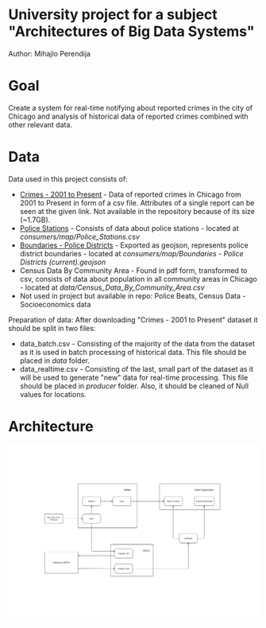 # University project for a subject "Architectures of Big Data Systems"

Author: Mihajlo Perendija


# Goal

Create a system for real-time notifying about reported crimes in the city of Chicago and analysis of historical data of reported crimes combined with other relevant data.

# Data

Data used in this project consists of:

- [Crimes - 2001 to Present](https://data.cityofchicago.org/Public-Safety/Crimes-2001-to-Present/ijzp-q8t2) - Data of reported crimes in Chicago from 2001 to Present in form of a csv file. Attributes of a single report can be seen at the given link. Not available in the repository because of its size (~1.7GB).
- [Police Stations](https://data.cityofchicago.org/Public-Safety/Police-Stations/z8bn-74gv) - Consists of data about police stations - located at *consumers/map/Police_Stations.csv*
- [Boundaries - Police Districts](https://data.cityofchicago.org/Public-Safety/Boundaries-Police-Districts-current-/fthy-xz3r) - Exported as geojson, represents police district boundaries - located at *consumers/map/Boundaries - Police Districts (current).geojson*
- Census Data By Community Area - Found in pdf form, transformed to csv, consists of data about population in all community areas in Chicago - located at *data/Census_Data_By_Community_Area.csv*
- Not used in project but available in repo: Police Beats, Census Data - Socioeconomics data

Preparation of data:
After downloading "Crimes - 2001 to Present" dataset it should be split in two files: 
- data_batch.csv - Consisting of the majority of the data from the dataset as it is used in batch processing of historical data. This file should be placed in *data* folder.
- data_realtime.csv - Consisting of the last, small part of the dataset as it will be used to generate "new" data for real-time processing. This file should be placed in *producer* folder. Also, it should be cleaned of Null values for locations.

# Architecture

![Architecture](https://github.com/mihajlo-perendija/ASVSP/blob/master/system_architecture.png)
